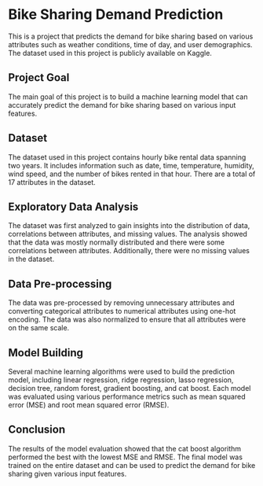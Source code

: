 # Bike Sharing Demand Prediction
This is a project that predicts the demand for bike sharing based on various attributes such as weather conditions, time of day, and user demographics. The dataset used in this project is publicly available on Kaggle.

## Project Goal
The main goal of this project is to build a machine learning model that can accurately predict the demand for bike sharing based on various input features.

## Dataset
The dataset used in this project contains hourly bike rental data spanning two years. It includes information such as date, time, temperature, humidity, wind speed, and the number of bikes rented in that hour. There are a total of 17 attributes in the dataset.

## Exploratory Data Analysis
The dataset was first analyzed to gain insights into the distribution of data, correlations between attributes, and missing values. The analysis showed that the data was mostly normally distributed and there were some correlations between attributes. Additionally, there were no missing values in the dataset.

## Data Pre-processing
The data was pre-processed by removing unnecessary attributes and converting categorical attributes to numerical attributes using one-hot encoding. The data was also normalized to ensure that all attributes were on the same scale.

## Model Building
Several machine learning algorithms were used to build the prediction model, including linear regression, ridge regression, lasso regression, decision tree, random forest, gradient boosting, and cat boost. Each model was evaluated using various performance metrics such as mean squared error (MSE) and root mean squared error (RMSE).

## Conclusion
The results of the model evaluation showed that the cat boost algorithm performed the best with the lowest MSE and RMSE. The final model was trained on the entire dataset and can be used to predict the demand for bike sharing given various input features.
